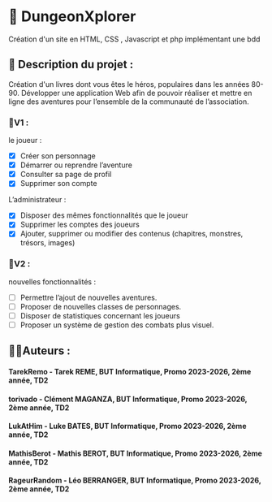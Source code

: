# :dragon_face: DungeonXplorer
Création d'un site en HTML, CSS , Javascript et php implémentant une bdd

## 📖 Description du projet :
Création d'un livres dont vous êtes le héros, populaires dans les années 80-90.
Développer une application Web afin de pouvoir réaliser et mettre en ligne des aventures
pour l’ensemble de la communauté de l’association.

### 🧰V1 :
le joueur :
- [x] Créer son personnage
- [x] Démarrer ou reprendre l’aventure
- [x] Consulter sa page de profil
- [x] Supprimer son compte

L’administrateur :
- [x] Disposer des mêmes fonctionnalités que le joueur
- [x] Supprimer les comptes des joueurs
- [x] Ajouter, supprimer ou modifier des contenus (chapitres, monstres, trésors, images)

### 🧰V2 :
 nouvelles fonctionnalités :
 - [ ] Permettre l’ajout de nouvelles aventures.
 - [ ] Proposer de nouvelles classes de personnages.
 - [ ] Disposer de statistiques concernant les joueurs
 - [ ] Proposer un système de gestion des combats plus visuel.

## 👨‍💻Auteurs :
#### TarekRemo - Tarek REME, BUT Informatique, Promo 2023-2026, 2ème année, TD2 
#### torivado - Clément MAGANZA, BUT Informatique, Promo 2023-2026, 2ème année, TD2
#### LukAtHim - Luke BATES, BUT Informatique, Promo 2023-2026, 2ème année, TD2
#### MathisBerot - Mathis BEROT, BUT Informatique, Promo 2023-2026, 2ème année, TD2
#### RageurRandom - Léo BERRANGER, BUT Informatique, Promo 2023-2026, 2ème année, TD2
